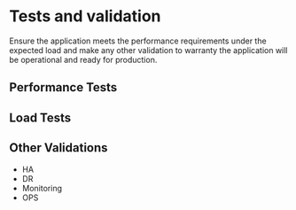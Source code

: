 # Tests and validation

Ensure the application meets the performance requirements under the expected load and make any other validation to warranty the application will be operational and ready for production.

## Performance Tests
## Load Tests
## Other Validations 

* HA
* DR
* Monitoring
* OPS

